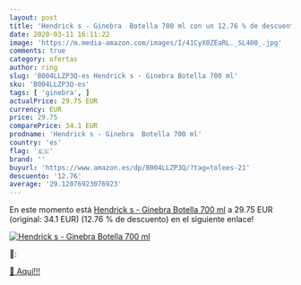 ```yaml
---
layout: post
title: 'Hendrick s - Ginebra  Botella 700 ml con un 12.76 % de descuento'
date: 2020-03-11 16:11:22
image: 'https://m.media-amazon.com/images/I/41CyX0ZEaRL._SL400_.jpg'
comments: true
category: ofertas
author: ring
slug: 'B004LLZP3Q-es Hendrick s - Ginebra Botella 700 ml'
sku: 'B004LLZP3Q-es'
tags: [ 'ginebra', ]
actualPrice: 29.75 EUR
currency: EUR
price: 29.75
comparePrice: 34.1 EUR
prodname: 'Hendrick s - Ginebra  Botella 700 ml'
country: 'es'
flag: '🇪🇸'
brand: ''
buyurl: 'https://www.amazon.es/dp/B004LLZP3Q/?tag=tolees-21'
descuento: '12.76'
average: '29.12076923076923'
---
```


En este momento está [Hendrick s - Ginebra  Botella 700 ml](https://www.amazon.es/dp/B004LLZP3Q/?tag=tolees-21) a 29.75 EUR (original: 34.1 EUR) (12.76 %  de descuento) en el siguiente enlace!

[![Hendrick s - Ginebra  Botella 700 ml](https://m.media-amazon.com/images/I/41CyX0ZEaRL._SL400_.jpg)](https://www.amazon.es/dp/B004LLZP3Q/?tag=tolees-21)

🔎:


[🛒 Aquí!!!](https://www.amazon.es/dp/B004LLZP3Q/?tag=tolees-21)
